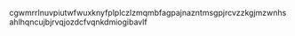 cgwmrrlnuvpiutwfwuxknyfplplczlzmqmbfagpajnazntmsgpjrcvzzkgjmzwnhsahlhqncujbjrvqjozdcfvqnkdmiogibavlf